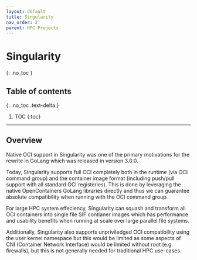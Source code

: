 ```yaml
---
layout: default
title: Singularity
nav_order: 2
parent: HPC Projects
---
```


# Singularity
{: .no_toc }

## Table of contents
{: .no_toc .text-delta }

1. TOC
{:toc}

---

## Overview

Native OCI support in Singularity was one of the primary motivations for the rewrite in GoLang which was released in version 3.0.0.

Today, Singularity supports full OCI completely both in the runtime (via OCI command group) and the container image format (including push/pull support with all standard OCI registeries). This is done by leveraging the native OpenContainers GoLang libraries directly and thus we can guarantee absolute compatibility when running with the OCI command group.

For large HPC system effeciency, Singularity can squash and transform all OCI containers into single file SIF contianer images which has performance and usability benefits when running at scale over large parallel file systems.

Additionally, Singularity also supports unpriviledged OCI compatibility using the user kernel namespace but this would be limited as some aspects of CNI (Container Network Interface) would be limited without root (e.g. firewalls), but this is not generally needed for traditional HPC use-cases.
